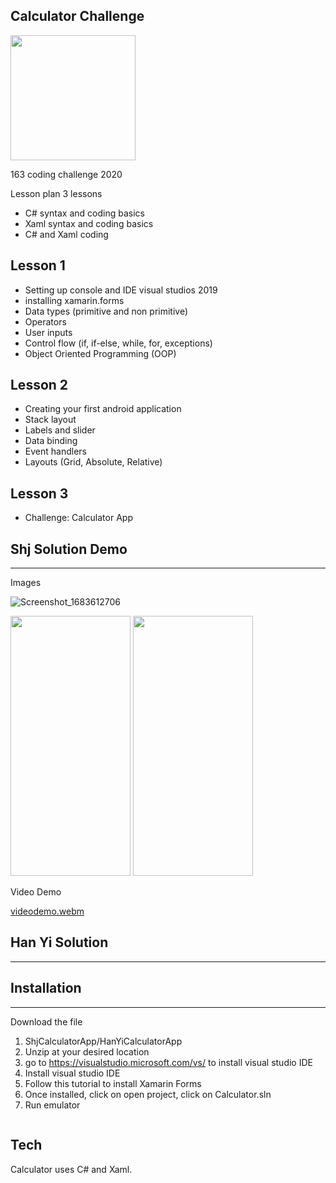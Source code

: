 ## Calculator Challenge
<img src="https://github.com/shjonz/calculatorapp/assets/81726240/39d3e5d2-cdd9-4863-9df5-f90361e61e3d" width="200" height="200">



163 coding challenge 2020

Lesson plan
3 lessons 
- C# syntax and coding basics
- Xaml syntax and coding basics
- C# and Xaml coding

## Lesson 1

- Setting up console and IDE visual studios 2019
- installing xamarin.forms
- Data types (primitive and non primitive)
- Operators
- User inputs
- Control flow (if, if-else, while, for, exceptions)
- Object Oriented Programming (OOP)


## Lesson 2 

- Creating your first android application
- Stack layout
- Labels and slider
- Data binding
- Event handlers
- Layouts (Grid, Absolute, Relative)

## Lesson 3

- Challenge: Calculator App


## Shj Solution Demo
----

Images

![Screenshot_1683612706](https://github.com/shjonz/calculatorapp/assets/81726240/8f6ecd72-b0be-4c50-932c-7344862e8ac6)

<img src="https://github.com/shjonz/calculatorapp/assets/81726240/65981200-7" width="192" height="416">

<img src="https://github.com/shjonz/calculatorapp/assets/81726240/f9c6889e-8c3c-4789-8efd-cd5f9b83676f" width="192" height="416">

Video Demo

[videodemo.webm](https://github.com/shjonz/calculatorapp/assets/81726240/8e5e4a47-f054-4966-8a0e-a5862cdd278c)


## Han Yi Solution
----



## Installation
---

Download the file
1. ShjCalculatorApp/HanYiCalculatorApp
2. Unzip at your desired location
3. go to https://visualstudio.microsoft.com/vs/ to install visual studio IDE
4. Install visual studio IDE
5. Follow this tutorial to install Xamarin Forms
6. Once installed, click on open project, click on Calculator.sln
7. Run emulator

```sh


```



## Tech
Calculator uses C# and Xaml.






